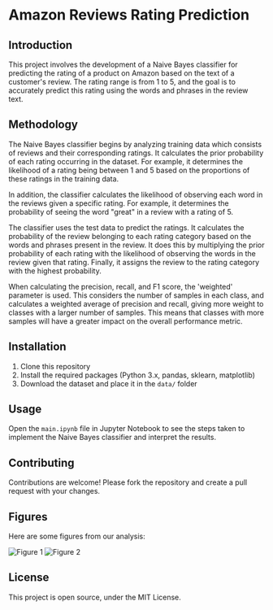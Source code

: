 # Amazon Reviews Rating Prediction

## Introduction

This project involves the development of a Naive Bayes classifier for predicting the rating of a product on Amazon based on the text of a customer's review. The rating range is from 1 to 5, and the goal is to accurately predict this rating using the words and phrases in the review text.

## Methodology

The Naive Bayes classifier begins by analyzing training data which consists of reviews and their corresponding ratings. It calculates the prior probability of each rating occurring in the dataset. For example, it determines the likelihood of a rating being between 1 and 5 based on the proportions of these ratings in the training data.

In addition, the classifier calculates the likelihood of observing each word in the reviews given a specific rating. For example, it determines the probability of seeing the word "great" in a review with a rating of 5.

The classifier uses the test data to predict the ratings. It calculates the probability of the review belonging to each rating category based on the words and phrases present in the review. It does this by multiplying the prior probability of each rating with the likelihood of observing the words in the review given that rating. Finally, it assigns the review to the rating category with the highest probability.

When calculating the precision, recall, and F1 score, the 'weighted' parameter is used. This considers the number of samples in each class, and calculates a weighted average of precision and recall, giving more weight to classes with a larger number of samples. This means that classes with more samples will have a greater impact on the overall performance metric.

## Installation

1. Clone this repository
2. Install the required packages (Python 3.x, pandas, sklearn, matplotlib)
3. Download the dataset and place it in the `data/` folder

## Usage

Open the `main.ipynb` file in Jupyter Notebook to see the steps taken to implement the Naive Bayes classifier and interpret the results.

## Contributing

Contributions are welcome! Please fork the repository and create a pull request with your changes.

## Figures

Here are some figures from our analysis:

![Figure 1](figures/figure1.png)
![Figure 2](figures/figure2.png)

## License

This project is open source, under the MIT License.

